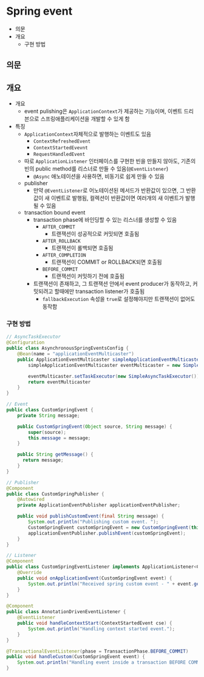 # Spring event

- 의문
- 개요
  - 구현 방법

## 의문

## 개요

- 개요
  - event pulishing은 `ApplicationContext`가 제공하는 기능이며, 이벤트 드리븐으로 스프링애플리케이션을 개발할 수 있게 함
- 특징
  - `ApplicationContext`자체적으로 발행하는 이벤트도 있음
    - `ContextRefreshedEvent`
    - `ContextStartedEvevnt`
    - `RequestHandledEvent`
  - 따로 `ApplicationListener` 인터페이스를 구현한 빈을 만들지 않아도, 기존의 빈의 public method를 리스너로 만들 수 있음(`@EventListener`)
    - `@Async` 애노테이션을 사용하면, 비동기로 쉽게 만들 수 있음
  - publisher
    - 만약 `@EventListener`로 어노테이션된 메서드가 반환값이 있으면, 그 반환값이 새 이벤트로 발행됨, 컬렉션이 반환값이면 여러개의 새 이벤트가 발행될 수 있음
  - transaction bound event
    - transaction phase에 바인딩할 수 있는 리스너를 생성할 수 있음
      - `AFTER_COMMIT`
        - 트랜잭션이 성공적으로 커밋되면 호출됨
      - `AFTER_ROLLBACK`
        - 트랜잭션이 롤백되면 호출됨
      - `AFTER_COMPLETION`
        - 트랜잭션이 COMMIT or ROLLBACK되면 호출됨
      - `BEFORE_COMMIT`
        - 트랜잭션이 커밋하기 전에 호출됨
    - 트랜잭션이 존재하고, 그 트랜잭션 안에서 event producer가 동작하고, 커밋되려고 할때에만 transaction listener가 호출됨
      - `fallbackExecution` 속성을 `true`로 설정해야지만 트랜잭션이 없어도 동작함

### 구현 방법

```java
// AsyncTaskExecutor
@Configuration
public class AsynchronousSpringEventsConfig {
    @Bean(name = "applicationEventMulticaster")
    public ApplicationEventMulticaster simpleApplicationEventMulticaster() {
        simpleApplicationEventMulticaster eventMulticaster = new SimpleApplicationEventMulticaster();

        eventMulticaster.setTaskExecutor(new SimpleAsyncTaskExecutor());
        return eventMulticaster
    }
}

// Event
public class CustomSpringEvent {
    private String message;

    public CustomSpringEvent(Object source, String message) {
        super(source);
        this.message = message;
    }

    public String getMessage() {
      return message;
    }
}

// Publisher
@Component
public class CustomSpringPublisher {
    @Autowired
    private ApplicationEventPublisher applicationEventPublisher;

    public void publishCustomEvent(final String message) {
        System.out.println("Publishing custom event. ");
        CustomSpringEvent customSpringEvent = new CustomSpringEvent(this, message);
        applicationEventPublisher.publishEvent(customSpringEvent);
    }
}

// Listener
@Component
public class CustomSpringEventListener implements ApplicationListener<CustomSpringEvent> {
    @Override
    public void onApplicationEvent(CustomSpringEvent event) {
        System.out.println("Received spring custom event - " + event.getMessage());
    }
}

@Component
public class AnnotationDrivenEventListener {
    @EventListener
    public void handleContextStart(ContextStartedEvent cse) {
        System.out.println("Handling context started event.");
    }
}

@TransactionalEventListener(phase = TransactionPhase.BEFORE_COMMIT)
public void handleCustom(CustomSpringEvent event) {
    System.out.println("Handling event inside a transaction BEFORE COMMIT.");
}
```
